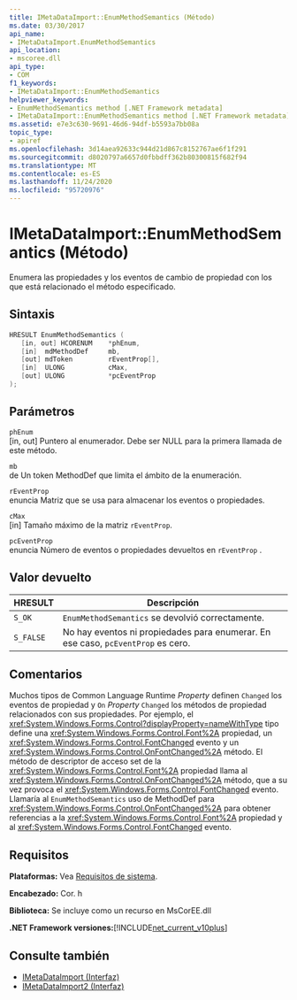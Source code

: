 ```yaml
---
title: IMetaDataImport::EnumMethodSemantics (Método)
ms.date: 03/30/2017
api_name:
- IMetaDataImport.EnumMethodSemantics
api_location:
- mscoree.dll
api_type:
- COM
f1_keywords:
- IMetaDataImport::EnumMethodSemantics
helpviewer_keywords:
- EnumMethodSemantics method [.NET Framework metadata]
- IMetaDataImport::EnumMethodSemantics method [.NET Framework metadata]
ms.assetid: e7e3c630-9691-46d6-94df-b5593a7bb08a
topic_type:
- apiref
ms.openlocfilehash: 3d14aea92633c944d21d867c8152767ae6f1f291
ms.sourcegitcommit: d8020797a6657d0fbbdff362b80300815f682f94
ms.translationtype: MT
ms.contentlocale: es-ES
ms.lasthandoff: 11/24/2020
ms.locfileid: "95720976"
---
```

# <a name="imetadataimportenummethodsemantics-method"></a>IMetaDataImport::EnumMethodSemantics (Método)

Enumera las propiedades y los eventos de cambio de propiedad con los que está relacionado el método especificado.  
  
## <a name="syntax"></a>Sintaxis  
  
```cpp  
HRESULT EnumMethodSemantics (  
   [in, out] HCORENUM    *phEnum,  
   [in]  mdMethodDef     mb,
   [out] mdToken         rEventProp[],  
   [in]  ULONG           cMax,  
   [out] ULONG           *pcEventProp  
);  
```  
  
## <a name="parameters"></a>Parámetros  

 `phEnum`  
 [in, out] Puntero al enumerador. Debe ser NULL para la primera llamada de este método.  
  
 `mb`  
 de Un token MethodDef que limita el ámbito de la enumeración.  
  
 `rEventProp`  
 enuncia Matriz que se usa para almacenar los eventos o propiedades.  
  
 `cMax`  
 [in] Tamaño máximo de la matriz `rEventProp`.  
  
 `pcEventProp`  
 enuncia Número de eventos o propiedades devueltos en `rEventProp` .  
  
## <a name="return-value"></a>Valor devuelto  
  
|HRESULT|Descripción|  
|-------------|-----------------|  
|`S_OK`|`EnumMethodSemantics` se devolvió correctamente.|  
|`S_FALSE`|No hay eventos ni propiedades para enumerar. En ese caso, `pcEventProp` es cero.|  
  
## <a name="remarks"></a>Comentarios  

 Muchos tipos de Common Language Runtime *Property* definen `Changed` los eventos de propiedad y `On` *Property* `Changed` los métodos de propiedad relacionados con sus propiedades. Por ejemplo, el <xref:System.Windows.Forms.Control?displayProperty=nameWithType> tipo define una <xref:System.Windows.Forms.Control.Font%2A> propiedad, un <xref:System.Windows.Forms.Control.FontChanged> evento y un <xref:System.Windows.Forms.Control.OnFontChanged%2A> método. El método de descriptor de acceso set de la <xref:System.Windows.Forms.Control.Font%2A> propiedad llama al <xref:System.Windows.Forms.Control.OnFontChanged%2A> método, que a su vez provoca el <xref:System.Windows.Forms.Control.FontChanged> evento. Llamaría al `EnumMethodSemantics` uso de MethodDef para <xref:System.Windows.Forms.Control.OnFontChanged%2A> para obtener referencias a la <xref:System.Windows.Forms.Control.Font%2A> propiedad y al <xref:System.Windows.Forms.Control.FontChanged> evento.  
  
## <a name="requirements"></a>Requisitos  

 **Plataformas:** Vea [Requisitos de sistema](../../get-started/system-requirements.md).  
  
 **Encabezado:** Cor. h  
  
 **Biblioteca:** Se incluye como un recurso en MsCorEE.dll  
  
 **.NET Framework versiones:**[!INCLUDE[net_current_v10plus](../../../../includes/net-current-v10plus-md.md)]  
  
## <a name="see-also"></a>Consulte también

- [IMetaDataImport (Interfaz)](imetadataimport-interface.md)
- [IMetaDataImport2 (Interfaz)](imetadataimport2-interface.md)
